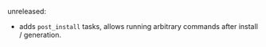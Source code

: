 unreleased:

- adds `post_install` tasks, allows running arbitrary commands after
  install / generation.
